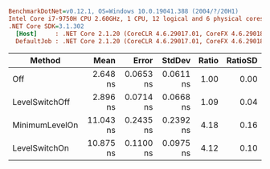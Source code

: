 ``` ini

BenchmarkDotNet=v0.12.1, OS=Windows 10.0.19041.388 (2004/?/20H1)
Intel Core i7-9750H CPU 2.60GHz, 1 CPU, 12 logical and 6 physical cores
.NET Core SDK=3.1.302
  [Host]     : .NET Core 2.1.20 (CoreCLR 4.6.29017.01, CoreFX 4.6.29018.12), X64 RyuJIT
  DefaultJob : .NET Core 2.1.20 (CoreCLR 4.6.29017.01, CoreFX 4.6.29018.12), X64 RyuJIT


```
|         Method |      Mean |     Error |    StdDev | Ratio | RatioSD |
|--------------- |----------:|----------:|----------:|------:|--------:|
|            Off |  2.648 ns | 0.0653 ns | 0.0611 ns |  1.00 |    0.00 |
| LevelSwitchOff |  2.896 ns | 0.0714 ns | 0.0668 ns |  1.09 |    0.04 |
| MinimumLevelOn | 11.043 ns | 0.2435 ns | 0.2392 ns |  4.18 |    0.16 |
|  LevelSwitchOn | 10.875 ns | 0.1100 ns | 0.0975 ns |  4.12 |    0.10 |

